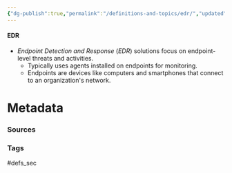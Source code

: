 ```yaml
---
{"dg-publish":true,"permalink":"/definitions-and-topics/edr/","updated":"2024-03-13T16:01:19.000-07:00"}
---
```


#### EDR
- *Endpoint Detection and Response* (*EDR*) solutions focus on endpoint-level threats and activities.
	- Typically uses agents installed on endpoints for monitoring.
	- Endpoints are devices like computers and smartphones that connect to an organization's network.






# Metadata

### Sources


### Tags
#defs_sec 